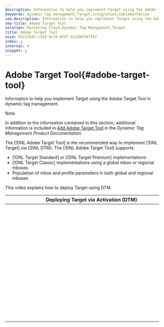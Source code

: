 ```yaml
---
description: Information to help you implement Target using the Adobe Target Tool in dynamic tag management.
keywords: dynamic tag management;Target;integration;implementation
seo-description: Information to help you implement Target using the Adobe Target Tool in dynamic tag management.
seo-title: Adobe Target Tool
solution: Marketing Cloud,Dynamic Tag Management,Target
title: Adobe Target Tool
uuid: 92c52847-c342-4c74-8fd7-811d94707f67
index: y
internal: n
snippet: y
---
```


# Adobe Target Tool{#adobe-target-tool}

Information to help you implement Target using the Adobe Target Tool in dynamic tag management.

>[!NOTE]
>
>In addition to the information contained in this section, additional information is included in [Add Adobe Target Tool](https://marketing.adobe.com/resources/help/en_US/dtm/index.html?f=target) in the *Dynamic Tag Management Product Documentation*.

The [!DNL Adobe Target Tool] is the recommended way to implement [!DNL Target] via [!DNL DTM]. The [!DNL Adobe Target Tool] supports:

* [!DNL Target Standard] or [!DNL Target Premium] implementations 
* [!DNL Target Classic] implementations using a global mbox or regional mboxes 
* Population of mbox and profile parameters in both global and regional mboxes

This video explains how to deploy Target using DTM.

<table id="table_C56F4BE9B867463380013C584D97DAD2"> 
 <thead> 
  <tr> 
   <th class="entry" colspan="2"> Deploying Target via Activation (DTM) </th> 
   <th colname="col3" class="entry"> 4:52 </th> 
  </tr>
 </thead>
 <tbody> 
  <tr> 
   <td colspan="2"> <p> 
     <div class="video-iframe"> 
      <iframe src="" frameborder="0" webkitallowfullscreen="true" mozallowfullscreen="true" oallowfullscreen="true" msallowfullscreen="true" allowfullscreen="allowfullscreen" scrolling="no" width="550" height="345"></iframe>
     </div> </p> </td> 
   <td colname="col3"> <p> 
     <ul id="ul_B17C3EFA4B664415AE0159E418FF45C4"> 
      <li id="li_916224D2105348BE93D60015B2F43D4F">Log in to the Activation (DTM) application </li> 
      <li id="li_0FED234A3A054DEAB62C4F58BAB47F7F">Create an Adobe Target tool </li> 
      <li id="li_6C4D1871E45D40118D7D9D4DF81547B5">Deploy and manage the Target JavaScript library file </li> 
     </ul> </p> </td> 
  </tr> 
 </tbody> 
</table>

